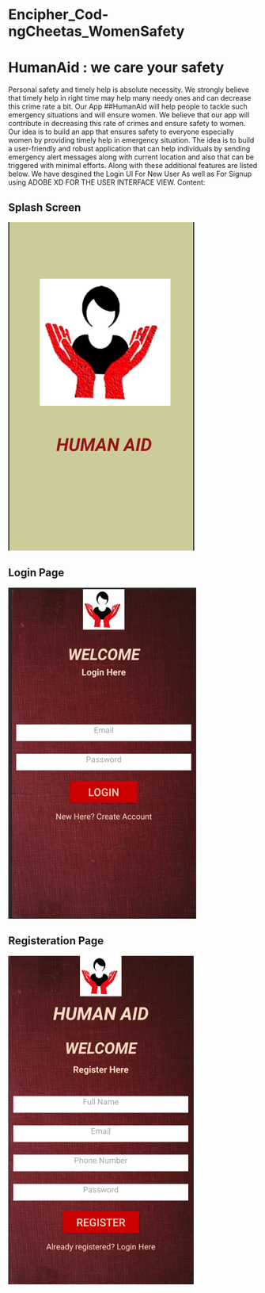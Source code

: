 # Encipher_Cod-ngCheetas_WomenSafety
# HumanAid : we care your safety
Personal safety and timely help is absolute necessity. We strongly believe that timely help in right
time may help many needy ones and can decrease this crime rate a bit.
Our App ##HumanAid will help people to tackle such emergency situations and will ensure women. We believe that our app will contribute in decreasing this rate of crimes and
ensure safety to women.
Our idea is to build an app that ensures safety to everyone especially women by
providing timely help in emergency situation. The idea is to build a user-friendly and robust
application that can help individuals by sending emergency alert messages along with current
location and also that can be triggered with minimal efforts. Along with these additional features
are listed below.
We have desgined the Login UI For New User As well as For Signup using ADOBE XD FOR THE USER INTERFACE VIEW.
Content:
## Splash Screen 
![Splash](FirstPage.png)
## Login Page 
![Login](APPLOGINPortal.jpeg)
## Registeration Page
![Register](RegistrationPage.png)


